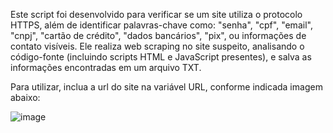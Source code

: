 Este script foi desenvolvido para verificar se um site utiliza o protocolo HTTPS, além de identificar palavras-chave como: "senha", "cpf", "email", "cnpj", "cartão de crédito", "dados bancários", "pix", ou informações de contato visíveis. Ele realiza web scraping no site suspeito, analisando o código-fonte (incluindo scripts HTML e JavaScript presentes), e salva as informações encontradas em um arquivo TXT.

Para utilizar, inclua a url do site na variável URL, conforme indicada imagem abaixo:

![image](https://github.com/user-attachments/assets/db82d6df-2fec-46a9-ab17-9e1d86158bf1)



